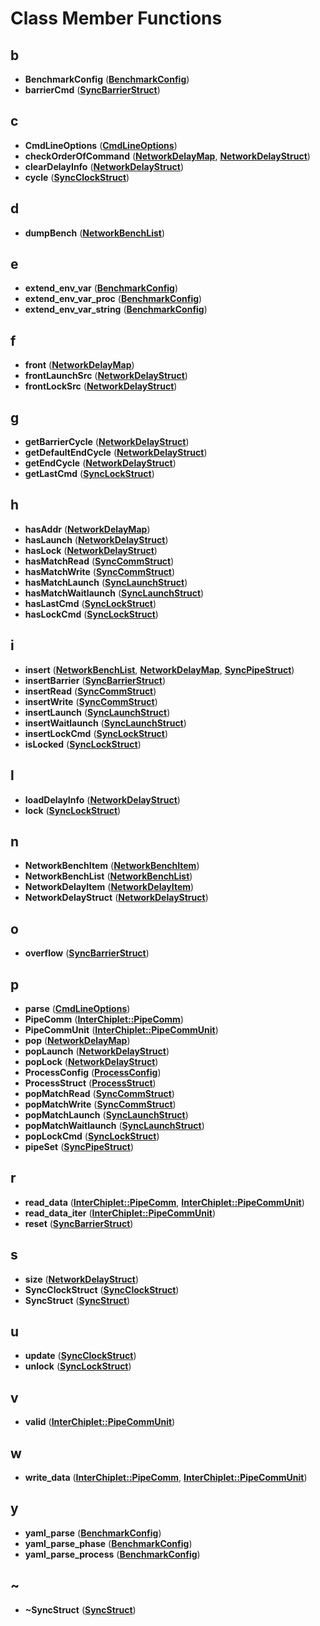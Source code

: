 # Class Member Functions


## b

* **BenchmarkConfig** ([**BenchmarkConfig**](classBenchmarkConfig.md))
* **barrierCmd** ([**SyncBarrierStruct**](classSyncBarrierStruct.md))


## c

* **CmdLineOptions** ([**CmdLineOptions**](classCmdLineOptions.md))
* **checkOrderOfCommand** ([**NetworkDelayMap**](classNetworkDelayMap.md), [**NetworkDelayStruct**](classNetworkDelayStruct.md))
* **clearDelayInfo** ([**NetworkDelayStruct**](classNetworkDelayStruct.md))
* **cycle** ([**SyncClockStruct**](classSyncClockStruct.md))


## d

* **dumpBench** ([**NetworkBenchList**](classNetworkBenchList.md))


## e

* **extend\_env\_var** ([**BenchmarkConfig**](classBenchmarkConfig.md))
* **extend\_env\_var\_proc** ([**BenchmarkConfig**](classBenchmarkConfig.md))
* **extend\_env\_var\_string** ([**BenchmarkConfig**](classBenchmarkConfig.md))


## f

* **front** ([**NetworkDelayMap**](classNetworkDelayMap.md))
* **frontLaunchSrc** ([**NetworkDelayStruct**](classNetworkDelayStruct.md))
* **frontLockSrc** ([**NetworkDelayStruct**](classNetworkDelayStruct.md))


## g

* **getBarrierCycle** ([**NetworkDelayStruct**](classNetworkDelayStruct.md))
* **getDefaultEndCycle** ([**NetworkDelayStruct**](classNetworkDelayStruct.md))
* **getEndCycle** ([**NetworkDelayStruct**](classNetworkDelayStruct.md))
* **getLastCmd** ([**SyncLockStruct**](classSyncLockStruct.md))


## h

* **hasAddr** ([**NetworkDelayMap**](classNetworkDelayMap.md))
* **hasLaunch** ([**NetworkDelayStruct**](classNetworkDelayStruct.md))
* **hasLock** ([**NetworkDelayStruct**](classNetworkDelayStruct.md))
* **hasMatchRead** ([**SyncCommStruct**](classSyncCommStruct.md))
* **hasMatchWrite** ([**SyncCommStruct**](classSyncCommStruct.md))
* **hasMatchLaunch** ([**SyncLaunchStruct**](classSyncLaunchStruct.md))
* **hasMatchWaitlaunch** ([**SyncLaunchStruct**](classSyncLaunchStruct.md))
* **hasLastCmd** ([**SyncLockStruct**](classSyncLockStruct.md))
* **hasLockCmd** ([**SyncLockStruct**](classSyncLockStruct.md))


## i

* **insert** ([**NetworkBenchList**](classNetworkBenchList.md), [**NetworkDelayMap**](classNetworkDelayMap.md), [**SyncPipeStruct**](classSyncPipeStruct.md))
* **insertBarrier** ([**SyncBarrierStruct**](classSyncBarrierStruct.md))
* **insertRead** ([**SyncCommStruct**](classSyncCommStruct.md))
* **insertWrite** ([**SyncCommStruct**](classSyncCommStruct.md))
* **insertLaunch** ([**SyncLaunchStruct**](classSyncLaunchStruct.md))
* **insertWaitlaunch** ([**SyncLaunchStruct**](classSyncLaunchStruct.md))
* **insertLockCmd** ([**SyncLockStruct**](classSyncLockStruct.md))
* **isLocked** ([**SyncLockStruct**](classSyncLockStruct.md))


## l

* **loadDelayInfo** ([**NetworkDelayStruct**](classNetworkDelayStruct.md))
* **lock** ([**SyncLockStruct**](classSyncLockStruct.md))


## n

* **NetworkBenchItem** ([**NetworkBenchItem**](classNetworkBenchItem.md))
* **NetworkBenchList** ([**NetworkBenchList**](classNetworkBenchList.md))
* **NetworkDelayItem** ([**NetworkDelayItem**](classNetworkDelayItem.md))
* **NetworkDelayStruct** ([**NetworkDelayStruct**](classNetworkDelayStruct.md))


## o

* **overflow** ([**SyncBarrierStruct**](classSyncBarrierStruct.md))


## p

* **parse** ([**CmdLineOptions**](classCmdLineOptions.md))
* **PipeComm** ([**InterChiplet::PipeComm**](classInterChiplet_1_1PipeComm.md))
* **PipeCommUnit** ([**InterChiplet::PipeCommUnit**](classInterChiplet_1_1PipeCommUnit.md))
* **pop** ([**NetworkDelayMap**](classNetworkDelayMap.md))
* **popLaunch** ([**NetworkDelayStruct**](classNetworkDelayStruct.md))
* **popLock** ([**NetworkDelayStruct**](classNetworkDelayStruct.md))
* **ProcessConfig** ([**ProcessConfig**](classProcessConfig.md))
* **ProcessStruct** ([**ProcessStruct**](classProcessStruct.md))
* **popMatchRead** ([**SyncCommStruct**](classSyncCommStruct.md))
* **popMatchWrite** ([**SyncCommStruct**](classSyncCommStruct.md))
* **popMatchLaunch** ([**SyncLaunchStruct**](classSyncLaunchStruct.md))
* **popMatchWaitlaunch** ([**SyncLaunchStruct**](classSyncLaunchStruct.md))
* **popLockCmd** ([**SyncLockStruct**](classSyncLockStruct.md))
* **pipeSet** ([**SyncPipeStruct**](classSyncPipeStruct.md))


## r

* **read\_data** ([**InterChiplet::PipeComm**](classInterChiplet_1_1PipeComm.md), [**InterChiplet::PipeCommUnit**](classInterChiplet_1_1PipeCommUnit.md))
* **read\_data\_iter** ([**InterChiplet::PipeCommUnit**](classInterChiplet_1_1PipeCommUnit.md))
* **reset** ([**SyncBarrierStruct**](classSyncBarrierStruct.md))


## s

* **size** ([**NetworkDelayStruct**](classNetworkDelayStruct.md))
* **SyncClockStruct** ([**SyncClockStruct**](classSyncClockStruct.md))
* **SyncStruct** ([**SyncStruct**](classSyncStruct.md))


## u

* **update** ([**SyncClockStruct**](classSyncClockStruct.md))
* **unlock** ([**SyncLockStruct**](classSyncLockStruct.md))


## v

* **valid** ([**InterChiplet::PipeCommUnit**](classInterChiplet_1_1PipeCommUnit.md))


## w

* **write\_data** ([**InterChiplet::PipeComm**](classInterChiplet_1_1PipeComm.md), [**InterChiplet::PipeCommUnit**](classInterChiplet_1_1PipeCommUnit.md))


## y

* **yaml\_parse** ([**BenchmarkConfig**](classBenchmarkConfig.md))
* **yaml\_parse\_phase** ([**BenchmarkConfig**](classBenchmarkConfig.md))
* **yaml\_parse\_process** ([**BenchmarkConfig**](classBenchmarkConfig.md))


## ~

* **~SyncStruct** ([**SyncStruct**](classSyncStruct.md))

